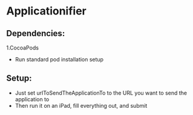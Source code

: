 # Applicationifier

## Dependencies:
1.CocoaPods
 * Run standard pod installation setup


## Setup:
 * Just set urlToSendTheApplicationTo to the URL you want to send the application to
 * Then run it on an iPad, fill everything out, and submit

